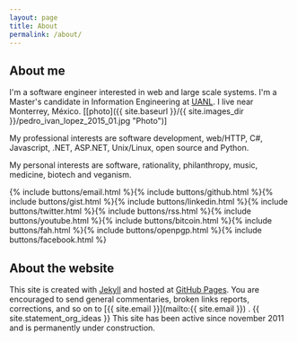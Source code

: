 ```yaml
---
layout: page
title: About
permalink: /about/
---
```


## About me ###########################################################

I'm a software engineer interested in web and large scale systems. I'm a
Master's candidate in Information Engineering at [UANL](http://www.uanl.mx
"UANL"). I live near Monterrey, México.
[[photo]({{ site.baseurl }}/{{ site.images_dir }}/pedro_ivan_lopez_2015_01.jpg "Photo")]

My professional interests are software development, web/HTTP, C#, Javascript,
.NET, ASP.NET, Unix/Linux, open source and Python.

My personal interests are software, rationality, philanthropy, music, medicine,
biotech and veganism.

{% include buttons/email.html %}{% include buttons/github.html %}{% include buttons/gist.html %}{% include buttons/linkedin.html %}{% include buttons/twitter.html %}{% include buttons/rss.html %}{% include buttons/youtube.html %}{% include buttons/bitcoin.html %}{% include buttons/fah.html %}{% include buttons/openpgp.html %}{% include buttons/facebook.html %}

## About the website ##################################################

This site is created with [Jekyll](http://jekyllrb.com) and hosted at
[GitHub Pages](https://pages.github.com). You are encouraged to send general
commentaries, broken links reports, corrections, and so on to
[{{ site.email }}](mailto:{{ site.email }}) .  {{ site.statement_org_ideas }}
This site has been active since november 2011 and is permanently under construction.
